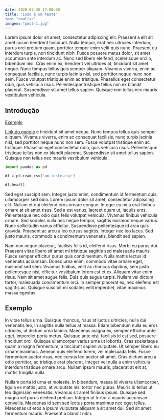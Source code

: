 ```yaml
---
date: 2020-07-30 17:00:00
title: "Isso é um teste"
tag: "analise"
imagem: "post-1.jpg"
---
```


Lorem ipsum dolor sit amet, consectetur adipiscing elit. Praesent a elit sit amet ipsum hendrerit tincidunt. Nulla tempor, erat nec ultricies interdum, purus orci pretium quam, porttitor tempor enim velit quis nunc. Praesent eu interdum turpis, non tincidunt nibh. Fusce posuere metus dolor, sit amet accumsan ante interdum ac. Nunc sed libero eleifend, scelerisque orci a, bibendum nisi. Cras enim ex, hendrerit vel ultrices at, tincidunt sit amet neque. Nunc tempus tellus quis semper aliquam. Vivamus viverra, enim ac consequat facilisis, nunc turpis lacinia nisl, sed porttitor neque nunc non sem. Fusce volutpat tristique enim ac tristique. Phasellus eget consectetur odio, quis vehicula risus. Pellentesque tristique tellus non ex blandit placerat. Suspendisse sit amet tellus sapien. Quisque non tellus nec mauris vestibulum vehicula.

## Introdução

<a href="#exemplo" class="list">Exemplo</a>

[Link do google](www.google.com) e tincidunt sit amet neque. Nunc tempus tellus quis semper aliquam. Vivamus viverra, enim ac consequat facilisis, nunc turpis lacinia nisl, sed porttitor neque nunc non sem. Fusce volutpat tristique enim ac tristique. Phasellus eget consectetur odio, quis vehicula risus. Pellentesque tristique tellus non ex blandit placerat. Suspendisse sit amet tellus sapien. Quisque non tellus nec mauris vestibulum vehicula.

```python
import pandas as pd

df = pd.read_csv('um_teste.csv')

df.head()
```



Sed eget suscipit sem. Integer justo enim, condimentum id fermentum quis, ullamcorper sed odio. Lorem ipsum dolor sit amet, consectetur adipiscing elit. Nullam et dui eleifend eros ornare congue. Integer eu mi a erat finibus ornare at sit amet risus. Sed a est varius, laoreet quam ut, iaculis eros. Pellentesque nec odio quis felis volutpat vehicula. Vivamus finibus vehicula ornare. Sed sodales nulla nec neque tempor, sagittis euismod neque varius. Nunc sollicitudin varius efficitur. Suspendisse pellentesque id arcu quis gravida. Praesent ac arcu a leo cursus sagittis. Integer nec leo lacus. Sed justo mauris, commodo a condimentum venenatis, blandit sed sapien.

Nam non neque placerat, facilisis felis id, eleifend risus. Morbi eu purus dui. Praesent vitae libero sit amet mi tristique sagittis sed malesuada mauris. Fusce semper efficitur purus quis condimentum. Nulla mattis lectus id venenatis accumsan. Donec urna enim, commodo vitae ornare eget, euismod sed sem. Vivamus finibus, velit ac rhoncus dapibus, sem justo pellentesque nisi, efficitur vestibulum lorem est et ex. Aliquam vitae enim risus. Nam sit amet augue felis. Duis quis augue turpis. Nullam vel dictum tortor, malesuada condimentum orci. In semper placerat ex, nec eleifend est sagittis ac. Quisque suscipit mi sodales velit imperdiet, vitae maximus massa egestas.

<h2 id="exemplo">Exemplo</h2>

In vitae tellus urna. Quisque rhoncus, risus at luctus ultricies, nulla dui venenatis leo, in sagittis nulla tellus at massa. Etiam bibendum nulla eu eros ultricies, ut dictum urna lacinia. Maecenas magna ex, semper efficitur ante eget, imperdiet porta metus. Quisque ante nisl, facilisis id est sed, posuere tincidunt orci. Quisque ullamcorper varius urna ut lobortis. Cras scelerisque quam a magna fermentum, a tincidunt sapien vulputate. Ut semper libero eu ornare maximus. Aenean quis eleifend lorem, vel malesuada felis. Fusce fermentum auctor risus, nec cursus leo auctor sit amet. Cras dictum arcu a odio porttitor, ac tristique erat placerat. Integer vel nulla a enim vehicula interdum tristique ornare arcu. Nullam ipsum mauris, placerat at elit at, mattis fringilla nulla.

Nullam porta id urna et molestie. In bibendum, massa id viverra ullamcorper, ligula ex mattis justo, at vulputate nisl tortor nec purus. Mauris id tellus ut leo dignissim venenatis. Vivamus sit amet finibus ipsum. Quisque sed magna vel purus eleifend pretium. Integer ut tortor a mauris accumsan convallis. Maecenas id sem sed lectus porta maximus nec eget tellus. Maecenas ut eros a ipsum vulputate aliquam a sit amet dui. Sed sit amet fermentum mauris. Praesent a blandit nibh.
